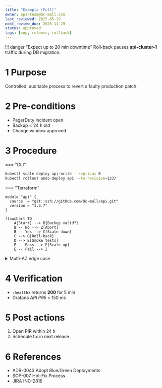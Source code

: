 ```yaml
---
title: "Example (Full)"
owner: ops-team@dc-mall.com
last_reviewed: 2025-05-29
next_review_due: 2025-11-29
status: approved
tags: [sop, release, rollback]
---
```


!!! danger "Expect up to 20 min downtime"
    Roll-back pauses **api-cluster-1** traffic during DB migration.

# 1  Purpose
Controlled, auditable process to revert a faulty production patch.

# 2  Pre-conditions
* PagerDuty incident open  
* Backup < 24 h old  
* Change window approved

# 3  Procedure

=== "CLI"
```bash
kubectl scale deploy api-write --replicas 0
kubectl rollout undo deploy api --to-revision=1337
```

=== "Terraform"
```hcl
module "api" {
  source  = "git::ssh://github.com/dc-mall/api.git"
  version = "1.3.7"
}
```

```mermaid
flowchart TD
    A[Start] --> B{Backup valid?}
    B -- No --> Z[Abort]
    B -- Yes --> C[Scale down]
    C --> D[Roll-back]
    D --> E[Smoke tests]
    E -- Pass --> F[Scale up]
    E -- Fail --> Z
```

<details>
<summary>Multi-AZ edge case</summary>

* Restore snapshot `rds-prod-rollback` in *az-b*.  
* Point API to new endpoint.
</details>

# 4  Verification
* `/healthz` returns **200** for 5 min  
* Grafana *API P95* < 150 ms

# 5  Post actions
1. Open PIR within 24 h  
2. Schedule fix in next release

# 6  References
* ADR-0043 Adopt Blue/Green Deployments  
* SOP-007 Hot-Fix Process  
* JIRA INC-2819
